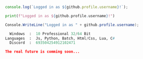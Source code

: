 ```javascript
console.log(`Logged in as ${github.profile.username}!`);
```
```python
print(f"Logged in as ${github.profile.username}!")
```
```cs
Console.WriteLine("Logged in as " + github.profile.username);
```

```python
  Windows  :  10 Professional 32/64 Bit
Languages  :  Js, Python, Batch, Html/Css, Lua, C#
  Discord  :  693504254912102471
```

```json
The real future is comming soon...
```
